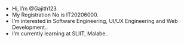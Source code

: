 - Hi, I’m @Gajith123
- My Registration No is IT20206000.
- I’m interested in Software Engineering, UI/UX Engineering and Web Development..
- I’m currently learning at SLIIT, Malabe..

<!---
Gajith123/Gajith123 is a ✨ special ✨ repository because its `README.md` (this file) appears on your GitHub profile.
You can click the Preview link to take a look at your changes.
--->
